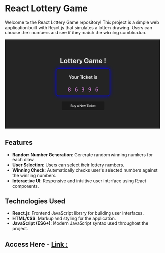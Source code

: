 # React Lottery Game

Welcome to the React Lottery Game repository! This project is a simple web application built with React.js that simulates a lottery drawing. Users can choose their numbers and see if they match the winning combination.

![Lottery Game Screenshot](./lottery-game-ss.png)

## Features

- **Random Number Generation**: Generate random winning numbers for each draw.
- **User Selection**: Users can select their lottery numbers.
- **Winning Check**: Automatically checks user's selected numbers against the winning numbers.
- **Interactive UI**: Responsive and intuitive user interface using React components.

## Technologies Used

- **React.js**: Frontend JavaScript library for building user interfaces.
- **HTML/CSS**: Markup and styling for the application.
- **JavaScript (ES6+)**: Modern JavaScript syntax used throughout the project.

## Access Here - [Link : ](https://lottery-game-chi.vercel.app/)

